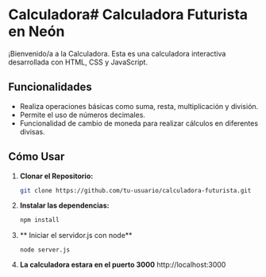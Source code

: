 # Calculadora# Calculadora Futurista en Neón

¡Bienvenido/a a la Calculadora. Esta es una calculadora interactiva desarrollada con HTML, CSS y JavaScript.

## Funcionalidades

- Realiza operaciones básicas como suma, resta, multiplicación y división.
- Permite el uso de números decimales.
- Funcionalidad de cambio de moneda para realizar cálculos en diferentes divisas.

## Cómo Usar

1. **Clonar el Repositorio:**
   ```bash
   git clone https://github.com/tu-usuario/calculadora-futurista.git
2. **Instalar las dependencias:**
   ```bash
   npm install
3. ** Iniciar el servidor.js con node**
   ```node
   node server.js
4.  **La calculadora estara en el puerto 3000**
    http://localhost:3000 
   
